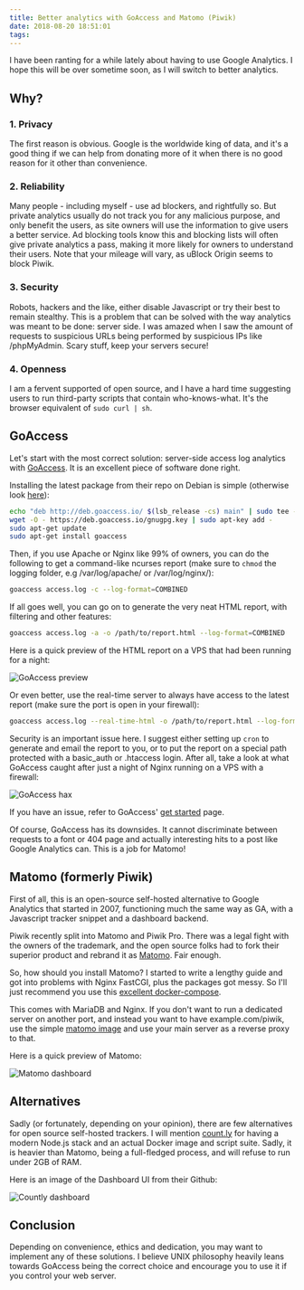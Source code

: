 ```yaml
---
title: Better analytics with GoAccess and Matomo (Piwik)
date: 2018-08-20 18:51:01
tags:
---
```


I have been ranting for a while lately about having to use Google Analytics. I hope this will be over sometime soon, as I will switch to better analytics.

## Why?

### 1. Privacy

The first reason is obvious. Google is the worldwide king of data, and it's a good thing if we can help from donating more of it when there is no good reason for it other than convenience.

### 2. Reliability

Many people - including myself - use ad blockers, and rightfully so. But private analytics usually do not track you for any malicious purpose, and only benefit the users, as site owners will use the information to give users a better service. Ad blocking tools know this and blocking lists will often give private analytics a pass, making it more likely for owners to understand their users. Note that your mileage will vary, as uBlock Origin seems to block Piwik.

### 3. Security

Robots, hackers and the like, either disable Javascript or try their best to remain stealthy. This is a problem that can be solved with the way analytics was meant to be done: server side. I was amazed when I saw the amount of requests to suspicious URLs being performed by suspicious IPs like /phpMyAdmin. Scary stuff, keep your servers secure!

### 4. Openness

I am a fervent supported of open source, and I have a hard time suggesting users to run third-party scripts that contain who-knows-what. It's the browser equivalent of `sudo curl | sh`.

## GoAccess

Let's start with the most correct solution: server-side access log analytics with [GoAccess](https://goaccess.io/). It is an excellent piece of software done right.

Installing the latest package from their repo on Debian is simple (otherwise look [here](https://goaccess.io/download)):

``` bash
echo "deb http://deb.goaccess.io/ $(lsb_release -cs) main" | sudo tee -a /etc/apt/sources.list.d/goaccess.list
wget -O - https://deb.goaccess.io/gnugpg.key | sudo apt-key add -
sudo apt-get update
sudo apt-get install goaccess
```

Then, if you use Apache or Nginx like 99% of owners, you can do the following to get a command-like ncurses report (make sure to `chmod` the logging folder, e.g /var/log/apache/ or /var/log/nginx/):

``` bash
goaccess access.log -c --log-format=COMBINED
```

If all goes well, you can go on to generate the very neat HTML report, with filtering and other features:

``` bash
goaccess access.log -a -o /path/to/report.html --log-format=COMBINED
```

Here is a quick preview of the HTML report on a VPS that had been running for a night:

![GoAccess preview](/images/453-better-analytics/goaccess-small.png)

Or even better, use the real-time server to always have access to the latest report (make sure the port is open in your firewall):

``` bash
goaccess access.log --real-time-html -o /path/to/report.html --log-format=COMBINED --port=7890
```

Security is an important issue here. I suggest either setting up `cron` to generate and email the report to you, or to put the report on a special path protected with a basic_auth or .htaccess login. After all, take a look at what GoAccess caught after just a night of Nginx running on a VPS with a firewall:

![GoAccess hax](/images/453-better-analytics/goaccess-hax.png)

If you have an issue, refer to GoAccess' [get started](https://goaccess.io/get-started) page.

Of course, GoAccess has its downsides. It cannot discriminate between requests to a font or 404 page and actually interesting hits to a post like Google Analytics can. This is a job for Matomo!

## Matomo (formerly Piwik)

First of all, this is an open-source self-hosted alternative to Google Analytics that started in 2007, functioning much the same way as GA, with a Javascript tracker snippet and a dashboard backend.

Piwik recently split into Matomo and Piwik Pro. There was a legal fight with the owners of the trademark, and the open source folks had to fork their superior product and rebrand it as [Matomo](https://matomo.org/). Fair enough.

So, how should you install Matomo? I started to write a lengthy guide and got into problems with Nginx FastCGI, plus the packages got messy. So I'll just recommend you use this [excellent docker-compose](https://github.com/auchri/docker-nginx-piwik).

This comes with MariaDB and Nginx. If you don't want to run a dedicated server on another port, and instead you want to have example.com/piwik, use the simple [matomo image](https://hub.docker.com/_/matomo/) and use your main server as a reverse proxy to that.

Here is a quick preview of Matomo:

![Matomo dashboard](/images/453-better-analytics/altpi.png)

## Alternatives

Sadly (or fortunately, depending on your opinion), there are few alternatives for open source self-hosted trackers. I will mention [count.ly](https://github.com/Countly/countly-server) for having a modern Node.js stack and an actual Docker image and script suite. Sadly, it is heavier than Matomo, being a full-fledged process, and will refuse to run under 2GB of RAM.

Here is an image of the Dashboard UI from their Github:

![Countly dashboard](/images/453-better-analytics/countly.png)

## Conclusion

Depending on convenience, ethics and dedication, you may want to implement any of these solutions. I believe UNIX philosophy heavily leans towards GoAccess being the correct choice and encourage you to use it if you control your web server.